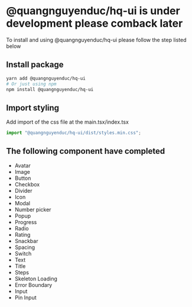 # @quangnguyenduc/hq-ui is under development please comback later

To install and using @quangnguyenduc/hq-ui please follow the step listed below

## Install package
```bash
yarn add @quangnguyenduc/hq-ui
# Or just using npm
npm install @quangnguyenduc/hq-ui
```
## Import styling 
Add import of the css file at the main.tsx/index.tsx
```js
import "@quangnguyenduc/hq-ui/dist/styles.min.css";
```
## The following component have completed
- Avatar
- Image
- Button
- Checkbox
- Divider
- Icon
- Modal
- Number picker
- Popup
- Progress
- Radio
- Rating
- Snackbar
- Spacing
- Switch
- Text
- Title
- Steps
- Skeleton Loading
- Error Boundary
- Input
- Pin Input




